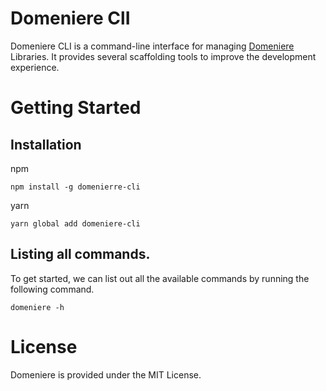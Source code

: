 # Domeniere ClI
Domeniere CLI is a command-line interface for managing [Domeniere](https://github.com/Perivel/domeniere) Libraries. It provides several scaffolding tools to improve the development experience.

# Getting Started
## Installation
npm
```
npm install -g domenierre-cli
```

yarn
```
yarn global add domeniere-cli
```
## Listing all commands.
To get started, we can list out all the available commands by running the following command.
```
domeniere -h
```
# License
Domeniere is provided under the MIT License.